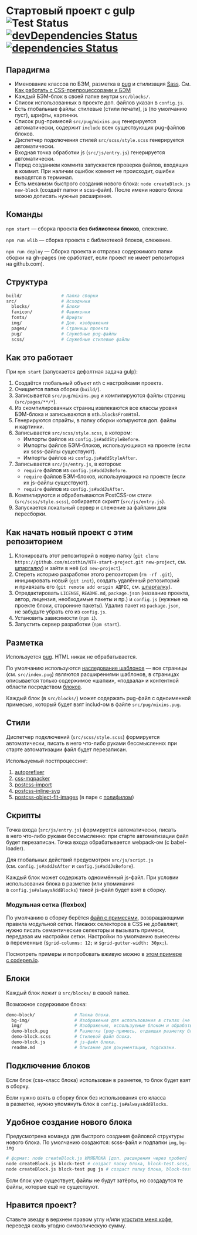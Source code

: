 # Стартовый проект с gulp  ![Test Status](https://travis-ci.org/nicothin/NTH-start-project.svg?branch=master) [![devDependencies Status](https://david-dm.org/nicothin/NTH-start-project/dev-status.svg)](https://david-dm.org/nicothin/NTH-start-project?type=dev) [![dependencies Status](https://david-dm.org/nicothin/NTH-start-project/status.svg)](https://david-dm.org/nicothin/NTH-start-project)


## Парадигма

- Именование классов по БЭМ, разметка в [pug](https://pugjs.org/) и стилизация [Sass](http://sass-lang.com/). См. [Как работать с CSS-препроцессорами и БЭМ](http://nicothin.github.io/idiomatic-pre-CSS/)
- Каждый БЭМ-блок в своей папке внутри `src/blocks/`.
- Список использованных в проекте доп. файлов указан в `config.js`.
- Есть глобальные файлы: стилевые (стили печати), js (по умолчанию пуст), шрифты, картинки.
- Список pug-примесей `src/pug/mixins.pug` генерируется автоматически, содержит `include` всех существующих pug-файлов блоков.
- Диспетчер подключения стилей `src/scss/style.scss` генерируется автоматически.
- Входная точка обработки js (`src/js/entry.js`) генерируется автоматически.
- Перед созданием коммита запускается проверка файлов, входящих в коммит. При наличии ошибок коммит не происходит, ошибки выводятся в терминал.
- Есть механизм быстрого создания нового блока: `node createBlock.js new-block` (создаёт папки и scss-файл). После имени нового блока можно дописать нужные расширения.


## Команды

`npm start` — сборка проекта **без библиотеки блоков**, слежение.

`npm run wlib` — сборка проекта с библиотекой блоков, слежение.

`npm run deploy` — Сборка проекта и отправка содержимого папки сборки на gh-pages (не сработает, если проект не имеет репозитория на github.com).


## Структура

```bash
build/               # Папка сборки
src/                 # Исходники
  blocks/            # Блоки
  favicon/           # Фавиконки
  fonts/             # Шрифты
  img/               # Доп. изображения
  pages/             # Страницы проекта
  pug/               # Служебные pug-файлы
  scss/              # Служебные стилевые файлы
```


## Как это работает

При `npm start` (запускается дефолтная задача gulp):

1. Создаётся глобальный объект `nth` с настройками проекта.
5. Очищается папка сборки (`build/`).
5. Записывается `src/pug/mixins.pug` и компилируются файлы страниц (`src/pages/**/*`).
5. Из скомпилированных страниц извлекаются все классы уровня БЭМ-блока и записываются в `nth.blocksFromHtml`.
5. Генерируются спрайты, в папку сборки копируются доп. файлы и картинки.
5. Записывается `src/scss/style.scss`, в котором:
    - Импорты файлов из `config.js#addStyleBefore`.
    - Импорты файлов БЭМ-блоков, использующихся на проекте (если их scss-файлы существуют).
    - Импорты файлов из `config.js#addStyleAfter`.
5. Записывается `src/js/entry.js`, в котором:
    - `require` файлов из `config.js#addJsBefore`.
    - `require` файлов БЭМ-блоков, использующихся на проекте (если их js-файлы существуют).
    - `require` файлов из `config.js#addJsAfter`.
5. Компилируются и обрабатываются PostCSS-ом стили (`src/scss/style.scss`), собирается скрипт (`src/js/entry.js`).
5. Запускается локальный сервер и слежение за файлами для пересборки.


## Как начать новый проект c этим репозиторием

1. Клонировать этот репозиторий в новую папку (`git clone https://github.com/nicothin/NTH-start-project.git new-project`, см. [шпаргалку](https://github.com/nicothin/web-development/tree/master/git#%D0%9A%D0%BB%D0%BE%D0%BD%D0%B8%D1%80%D0%BE%D0%B2%D0%B0%D0%BD%D0%B8%D0%B5-%D1%80%D0%B5%D0%BF%D0%BE%D0%B7%D0%B8%D1%82%D0%BE%D1%80%D0%B8%D1%8F)) и зайти в неё (`cd new-project`).
2. Стереть историю разработки этого репозитория (`rm -rf .git`), инициировать новый (`git init`), создать удалённый репозиторий и привязать его (`git remote add origin АДРЕС`, см. [шпаргалку](https://github.com/nicothin/web-development/tree/master/git#%D0%A3%D0%B4%D0%B0%D0%BB%D1%91%D0%BD%D0%BD%D1%8B%D0%B5-%D1%80%D0%B5%D0%BF%D0%BE%D0%B7%D0%B8%D1%82%D0%BE%D1%80%D0%B8%D0%B8)).
3. Отредактировать `LICENSE`, `README.md`, `package.json` (название проекта, автор, лицензия, необходимые пакеты и пр.) и `config.js` (нужные на проекте блоки, сторонние пакеты). Удалив пакет из `package.json`, не забудьте убрать его из `config.js`.
4. Установить зависимости (`npm i`).
5. Запустить сервер разработки (`npm start`).


## Разметка

Используется [pug](https://pugjs.org/api/getting-started.html). HTML никак не обрабатывается.

По умолчанию используются [наследование шаблонов](https://pugjs.org/language/inheritance.html) — все страницы (см. `src/index.pug`) являются расширениями шаблонов, в страницах описывается только содержимое «шапки», «подвала» и контентной области посредством [блоков](https://pugjs.org/language/inheritance.html#block-append-prepend).

Каждый блок (в `src/blocks/`) может содержать pug-файл с одноименной примесью, который будет взят includ-ом в файле `src/pug/mixins.pug`.


## Стили

Диспетчер подключений (`src/scss/style.scss`) формируется автоматически, писать в него что-либо руками бессмысленно: при старте автоматизации файл будет перезаписан.

Используемый постпроцессинг:

1. [autoprefixer](https://github.com/postcss/autoprefixer)
2. [css-mqpacker](https://github.com/hail2u/node-css-mqpacker)
3. [postcss-import](https://github.com/postcss/postcss-import)
4. [postcss-inline-svg](https://github.com/TrySound/postcss-inline-svg)
6. [postcss-object-fit-images](https://github.com/ronik-design/postcss-object-fit-images) (в паре с [полифилом](https://github.com/bfred-it/object-fit-images))


## Скрипты

Точка входа (`src/js/entry.js`) формируется автоматически, писать в него что-либо руками бессмысленно: при старте автоматизации файл будет перезаписан. Точка входа обрабатывается webpack-ом (с babel-loader).

Для глобальных действий предусмотрен `src/js/script.js` (см. `config.js#addJsAfter` и `config.js#addJsBefore`).

Каждый блок может содержать одноимённый js-файл. При условии использования блока в разметке (или упоминания в `config.js#alwaysAddBlocks`) такой js-файл будет взят в сборку.


### Модульная сетка (flexbox)

По умолчанию в сборку берётся [файл с примесями](https://github.com/nicothin/NTH-start-project/blob/master/src/scss/mixins/grid-mixins.scss), возвращающими правила модульной сетки. Никаких селекторов в CSS не добавляет, нужно писать семантические селекторы и вызывать примеси, передавая им настройки сетки. Настройки по умолчанию вынесены в переменные (`$grid-columns: 12;` и `$grid-gutter-width: 30px;`).

Посмотреть примеры и попробовать вживую можно в [этом примере с codepen.io](https://codepen.io/nicothin/pen/aJEOwE?editors=1100).


## Блоки

Каждый блок лежит в `src/blocks/` в своей папке.

Возможное содержимое блока:

```bash
demo-block/               # Папка блока.
  bg-img/                 # Изображения для использования в стилях (не обрабатываются автоматикой сборки).
  img/                    # Изображения, используемые блоком и обрабатываемые автоматикой сборки.
  demo-block.pug          # Разметка (pug-примесь, отдающая разметку блока, описание API примеси).
  demo-block.scss         # Стилевой файл блока.
  demo-block.js           # js-файл блока.
  readme.md               # Описание для документации, подсказки.
```


## Подключение блоков

Если блок (css-класс блока) использован в разметке, то блок будет взят в сборку.

Если нужно взять в сборку блок без использования его класса в разметке, нужно упомянуть блок в `config.js#alwaysAddBlocks`.


## Удобное создание нового блока

Предусмотрена команда для быстрого создания файловой структуры нового блока. По умолчанию создаются: scss-файл и подпапки `img`, `bg-img`

```bash
# формат: node createBlock.js ИМЯБЛОКА [доп. расширения через пробел]
node createBlock.js block-test # создаст папку блока, block-test.scss, подпапки img/ и bg-img/ для этого блока
node createBlock.js block-test pug js # создаст папку блока, block-test.scss, block-test.pug, block-test.js, подпапки img/ и bg-img/ для этого блока
```

Если блок уже существует, файлы не будут затёрты, но создадутся те файлы, которые ещё не существуют.


## Нравится проект?

Ставьте звезду в верхнем правом углу и/или [угостите меня кофе](https://money.yandex.ru/to/41001252765094), переведя сколь угодно символическую сумму.
